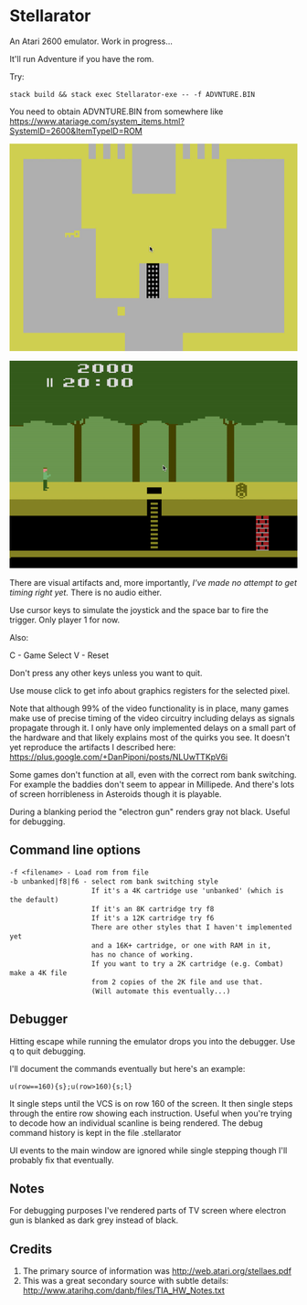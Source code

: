 # Stellarator

An Atari 2600 emulator.
Work in progress...

It'll run Adventure if you have the rom.

Try:

    stack build && stack exec Stellarator-exe -- -f ADVNTURE.BIN

You need to obtain ADVNTURE.BIN from somewhere like
https://www.atariage.com/system_items.html?SystemID=2600&ItemTypeID=ROM

![Adventure screenshot](docs/adventure.gif?raw=true "Adventure Screenshot")

![Pitfall screenshot](docs/pitfall.gif?raw=true "Pitfall Screenshot")

There are visual artifacts and, more importantly,
*I've made no attempt to get timing right yet.*
There is no audio either.

Use cursor keys to simulate the joystick and the space bar to fire the trigger.
Only player 1 for now.

Also:

C - Game Select
V - Reset

Don't press any other keys unless you want to quit.

Use mouse click to get info about graphics registers for the selected pixel.

Note that although 99% of the video functionality is in place, many games
make use of precise timing of the video circuitry including delays as
signals propagate through it. I only have only implemented delays on
a small part of the hardware and that likely explains most of the quirks
you see.
It doesn't yet reproduce the artifacts I described here:
https://plus.google.com/+DanPiponi/posts/NLUwTTKpV6i

Some games don't function at all, even with the correct rom bank switching.
For example the baddies don't seem to appear in Millipede.
And there's lots of screen horribleness in Asteroids though it is playable.

During a blanking period the "electron gun" renders gray not black.
Useful for debugging.

Command line options
--------------------

    -f <filename> - Load rom from file
    -b unbanked|f8|f6 - select rom bank switching style
                        If it's a 4K cartridge use 'unbanked' (which is the default)
                        If it's an 8K cartridge try f8
                        If it's a 12K cartridge try f6
                        There are other styles that I haven't implemented yet
                        and a 16K+ cartridge, or one with RAM in it,
                        has no chance of working.
                        If you want to try a 2K cartridge (e.g. Combat) make a 4K file
                        from 2 copies of the 2K file and use that.
                        (Will automate this eventually...)

Debugger
--------
Hitting escape while running the emulator drops you into the debugger.
Use q to quit debugging.

I'll document the commands eventually but here's an example:

    u(row==160){s};u(row>160){s;l}

It single steps until the VCS is on row 160 of the screen.
It then single steps through the entire row showing each instruction.
Useful when you're trying to decode how an individual scanline is
being rendered.
The debug command history is kept in the file .stellarator

UI events to the main window are ignored while single stepping though
I'll probably fix that eventually.

Notes
-----
For debugging purposes I've rendered parts of TV screen where electron gun
is blanked as dark grey instead of black.

Credits
-------
1. The primary source of information was http://web.atari.org/stellaes.pdf
2. This was a great secondary source with subtle details: http://www.atarihq.com/danb/files/TIA_HW_Notes.txt
